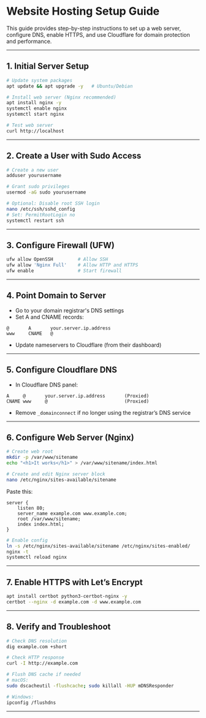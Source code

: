 
# Website Hosting Setup Guide

This guide provides step-by-step instructions to set up a web server, configure DNS, enable HTTPS, and use Cloudflare for domain protection and performance.

---

## 1. Initial Server Setup

```bash
# Update system packages
apt update && apt upgrade -y   # Ubuntu/Debian

# Install web server (Nginx recommended)
apt install nginx -y
systemctl enable nginx
systemctl start nginx

# Test web server
curl http://localhost
```

---

## 2. Create a User with Sudo Access

```bash
# Create a new user
adduser yourusername

# Grant sudo privileges
usermod -aG sudo yourusername

# Optional: Disable root SSH login
nano /etc/ssh/sshd_config
# Set: PermitRootLogin no
systemctl restart ssh
```

---

## 3. Configure Firewall (UFW)

```bash
ufw allow OpenSSH         # Allow SSH
ufw allow 'Nginx Full'    # Allow HTTP and HTTPS
ufw enable                # Start firewall
```

---

## 4. Point Domain to Server

- Go to your domain registrar's DNS settings
- Set A and CNAME records:

```
@       A       your.server.ip.address
www     CNAME   @
```

- Update nameservers to Cloudflare (from their dashboard)

---

## 5. Configure Cloudflare DNS

- In Cloudflare DNS panel:

```
A     @       your.server.ip.address       (Proxied)
CNAME www     @                            (Proxied)
```

- Remove `_domainconnect` if no longer using the registrar’s DNS service

---

## 6. Configure Web Server (Nginx)

```bash
# Create web root
mkdir -p /var/www/sitename
echo "<h1>It works</h1>" > /var/www/sitename/index.html

# Create and edit Nginx server block
nano /etc/nginx/sites-available/sitename
```

Paste this:

```nginx
server {
    listen 80;
    server_name example.com www.example.com;
    root /var/www/sitename;
    index index.html;
}
```

```bash
# Enable config
ln -s /etc/nginx/sites-available/sitename /etc/nginx/sites-enabled/
nginx -t
systemctl reload nginx
```

---

## 7. Enable HTTPS with Let’s Encrypt

```bash
apt install certbot python3-certbot-nginx -y
certbot --nginx -d example.com -d www.example.com
```

---

## 8. Verify and Troubleshoot

```bash
# Check DNS resolution
dig example.com +short

# Check HTTP response
curl -I http://example.com

# Flush DNS cache if needed
# macOS:
sudo dscacheutil -flushcache; sudo killall -HUP mDNSResponder

# Windows:
ipconfig /flushdns
```

---
